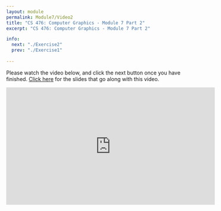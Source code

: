 ```yaml
---
layout: module
permalink: Module7/Video2
title: "CS 476: Computer Graphics - Module 7 Part 2"
excerpt: "CS 476: Computer Graphics - Module 7 Part 2"

info:
  next: "./Exercise2"
  prev: "./Exercise1"
  
---
```


Please watch the video below, and click the next button once you have finished. <a href = "http://www.ctralie.com/Teaching/CS476_F2020/Lectures/Module7/3DMatrix.pdf">Click here</a> for the slides that go along with this video.

<iframe width="560" height="315" src="https://www.youtube.com/embed/mRt9d2Cq1hE" frameborder="0" allow="accelerometer; autoplay; clipboard-write; encrypted-media; gyroscope; picture-in-picture" allowfullscreen></iframe>
